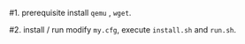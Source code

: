 #1. prerequisite
install `qemu` , `wget`.

#2. install / run
modify `my.cfg`, execute `install.sh` and `run.sh`.
